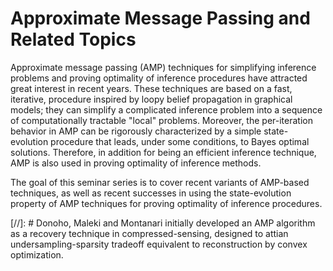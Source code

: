 # Approximate Message Passing and Related Topics

Approximate message passing (AMP) techniques for simplifying inference problems and proving optimality of inference procedures have attracted great interest in recent years. These techniques are based on a fast, iterative, procedure inspired by loopy belief propagation in graphical models; they can simplify a complicated inference problem into a sequence of computationally tractable "local" problems. Moreover, the per-iteration behavior in AMP can be rigorously characterized by a simple state-evolution procedure that leads, under some conditions, to Bayes optimal solutions. Therefore, in addition for being an efficient inference technique, AMP is also used in proving optimality of inference methods. 


The goal of this seminar series is to cover recent variants of AMP-based techniques, as well as recent successes in using the state-evolution property of AMP techniques for proving optimality of inference procedures. 

[//]: # Donoho, Maleki and Montanari initially developed an AMP algorithm as a recovery technique in compressed-sensing, designed to attian undersampling-sparsity tradeoff equivalent to reconstruction by convex optimization. 

